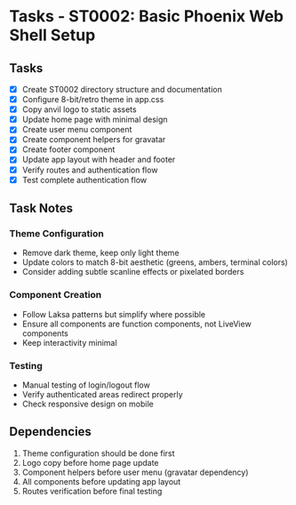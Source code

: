 # Tasks - ST0002: Basic Phoenix Web Shell Setup

## Tasks

- [x] Create ST0002 directory structure and documentation
- [x] Configure 8-bit/retro theme in app.css
- [x] Copy anvil logo to static assets
- [x] Update home page with minimal design
- [x] Create user menu component
- [x] Create component helpers for gravatar
- [x] Create footer component
- [x] Update app layout with header and footer
- [x] Verify routes and authentication flow
- [x] Test complete authentication flow

## Task Notes

### Theme Configuration
- Remove dark theme, keep only light theme
- Update colors to match 8-bit aesthetic (greens, ambers, terminal colors)
- Consider adding subtle scanline effects or pixelated borders

### Component Creation
- Follow Laksa patterns but simplify where possible
- Ensure all components are function components, not LiveView components
- Keep interactivity minimal

### Testing
- Manual testing of login/logout flow
- Verify authenticated areas redirect properly
- Check responsive design on mobile

## Dependencies

1. Theme configuration should be done first
2. Logo copy before home page update
3. Component helpers before user menu (gravatar dependency)
4. All components before updating app layout
5. Routes verification before final testing